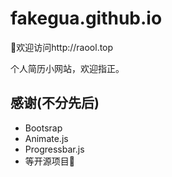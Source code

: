 # fakegua.github.io
👏欢迎访问http://raool.top

个人简历小网站，欢迎指正。

## 感谢(不分先后)
- Bootsrap
- Animate.js
- Progressbar.js
- 等开源项目🙏
